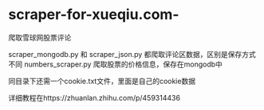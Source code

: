 # scraper-for-xueqiu.com- #

爬取雪球网股票评论

scraper_mongodb.py 和 scraper_json.py 都爬取评论区数据，区别是保存方式不同
numbers_scraper.py 爬取股票的价格信息，保存在mongodb中

同目录下还需一个cookie.txt文件，里面是自己的cookie数据

详细教程在https://zhuanlan.zhihu.com/p/459314436